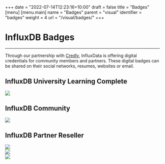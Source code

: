 +++
date = "2022-07-14T12:23:16+10:00"
draft = false
title = "Badges"
[menu]
  [menu.main]
    name = "Badges"
    parent = "visual"
    identifier = "badges"
    weight = 4
    url = "/visual/badges/"
+++

<div class="row text-left">
    <div class="col-xs-12 top-section">
      <div class="page-header">
          <h1>InfluxDB Badges</h1>
      </div>    
          <hr class="teal-line">
           <p>Through our partnership with <a href="https://www.credly.com/organizations/influxdata/badges" target="_blank">Credly</a>, InfluxData is offering digital credentials for community members and partners. These digital badges can be shared on their social networks, resumes, websites or email.</p>
     </div>
  </div>
  <div class="row longform">
    <div class="col-md-4">
      <div class="panel panel-default">
       <div class="panel-heading">
          <h2 class="panel-title">InfluxDB University Learning Complete</h2>
        </div>
        <div class="panel-body">
          <img src="/img/mascots/Learning-Complete.png" class="downloads--thumb" />
        </div>
      </div>
    </div>
    <div class="col-md-4">
      <div class="panel panel-default">
        <div class="panel-heading">
          <h2 class="panel-title">InfluxDB Community</h2>
        </div>
        <div class="panel-body">
          <img src="/img/mascots/Community-Member.png" class="downloads--thumb" />
        </div>
      </div>
    </div>
    <div class="col-md-4">
      <div class="panel-old panel-default-old">
      </div>
    </div>
</div>

<div class="row text-left">
    <div class="col-xs-12">
      <div class="page-section">
      <div class="panel-heading">
          <h2 class="panel-title">InfluxDB Partner Reseller</h2>
        </div>
      </div>
    </div>
  </div>
  <div class="row longform">
    <div class="col-md-4">
      <div class="panel panel-default">
        <div class="panel-body">
          <img src="/img/mascots/partner-black.png" class="downloads--thumb" />
        </div>
      </div>
    </div>
    <div class="col-md-4">
      <div class="panel panel-default">
        <div class="panel-body">
          <img src="/img/mascots/Platinum-Partner.png" class="downloads--thumb" />
        </div>
      </div>
    </div>
    <div class="col-md-4">
      <div class="panel panel-default">
        <div class="panel-body">
          <img src="/img/mascots/Gradient-partner.png" class="downloads--thumb" />
        </div>
      </div>
    </div>
</div>